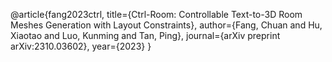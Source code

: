 @article{fang2023ctrl,
  title={Ctrl-Room: Controllable Text-to-3D Room Meshes Generation with Layout Constraints},
  author={Fang, Chuan and Hu, Xiaotao and Luo, Kunming and Tan, Ping},
  journal={arXiv preprint arXiv:2310.03602},
  year={2023}
}